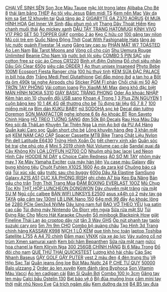 [ CHAI VỆ SINH SÊN](https://cuahang7.github.io/p0/33/727/chai-ve-sinh-sen-mutakin-450ml-duong-sen-2in1-mua-hang-online/) [Son 3ce Màu Taupe](https://cuahang7.github.io/p0/10/470/son-3ce-mau-taupe-mua-hang-online/) [ mặc lót trong latex](https://cuahang7.github.io/p0/5/821/ha-noi-ao-liner-mac-lot-trong-latex-chong-han-ngua-ls007-mua-hang-online/) [ Alibaba Cho Bé 8](https://cuahang10.github.io/p0/13/818/100-cotton-bo-alibaba-cho-be-8-18kg-mua-hang-online/) [ thái làm bằng THÉP](https://cuahang5.github.io/p0/194/801/dao-khanh-linh-dao-da-sy-dao-bai-thai-dao-thai-lam-bang-thep-loai-1-mua-hang-online/) [Áo tôi yêu Jesus](https://cuahang5.github.io/p0/186/870/ao-toi-yeu-jesus-mua-hang-online/) [Đầm midi TS](https://cuahang7.github.io/p0/25/812/dam-midi-ts-mua-hang-online/) [Kem nền Mac](https://cuahang7.github.io/p0/28/251/kem-nen-mac-mua-hang-online/) [ Váy dạ kim sa](https://cuahang10.github.io/p0/5/783/vay-da-kim-sa-duyen-dang-mua-hang-online/) [ Set 12 khuyên tai](https://cuahang5.github.io/p0/192/796/set-12-khuyen-tai-nu-mua-hang-online/) [ Quả tăng áp 2](https://cuahang4.github.io/p0/121/612/qua-tang-ap-2-che-do-mua-hang-online/) [ GIGABYTE GA Z370 AORUS](https://cuahang5.github.io/p0/168/697/mainboard-gigabyte-ga-z370-aorus-ultra-gaming-mua-hang-online/) [ ĐI MƯA HÌNH HOA](https://cuahang4.github.io/p0/143/79/du-di-mua-hinh-hoa-cuc-mua-hang-online/) [ Gel Inner Vệ Sinh](https://cuahang7.github.io/p0/0/496/gel-inner-ve-sinh-phu-nu-mua-hang-online/) [ đầu phun mỏ vịt](https://cuahang5.github.io/p0/182/955/dau-phun-mo-vit-phi-34mm-mua-hang-online/) [ Thang Dây Thoát Hiểm](https://cuahang10.github.io/p0/15/472/thang-day-thoat-hiem-10m-mua-hang-online/) [ Kẹo chanh muối thái](https://cuahang10.github.io/p0/1/340/keo-chanh-muoi-thai-lan-mua-hang-online/) [Áo mickey xanh](https://cuahang10.github.io/p0/6/699/ao-mickey-xanh-mua-hang-online/) [ DẦU TẨY TRANG HATOMUGI](https://cuahang4.github.io/p0/146/841/dau-tay-trang-hatomugi-500ml-mua-hang-online/) [ KÍNH VIVO V17 PRO](https://cuahang4.github.io/p0/100/885/kinh-vivo-v17-pro-zin-mua-hang-online/) [ SET 50 TOPPER GIẤY](https://cuahang5.github.io/p0/172/707/set-50-topper-giay-cupcake-belle-mua-hang-online/) [combo 2 áo](https://cuahang4.github.io/p0/146/600/combo-2-ao-mua-hang-online/) [ Kẹo C hữu cơ](https://cuahang7.github.io/p0/12/321/keo-c-huu-co-vien-ngam-it-duong-thom-ngon-mua-hang-online/) [100 găng tay nilon](https://cuahang10.github.io/p0/18/584/100-gang-tay-nilon-mua-hang-online/) [Mũ cói trẻ em](https://cuahang7.github.io/p0/15/826/mu-coi-tre-em-mua-hang-online/) [ Quốc Năng Động Thời](https://cuahang4.github.io/p0/147/833/set-quan-dai-ao-tay-ngan-phong-cach-mua-he-kieu-han-quoc-nang-dong-thoi-trang-danh-cho-be-trai-mua-hang-online/) [ Coat With Fashionable Hats](https://cuahang12.github.io/p0/104/596/long-sleeve-coat-with-fashionable-hats-for-baby-mua-hang-online/) [ tăng áp lực nước](https://cuahang4.github.io/p0/100/507/bo-voi-xit-nuoc-tuoi-cay-da-nang-tang-ap-luc-nuoc-kem-day-tuoi-dang-lo-xo-co-dan-587814-loai-10m-skm-mua-hang-online/) [ quánh Fivestar 14 vung](https://cuahang4.github.io/p0/117/98/noi-inox-quanh-fivestar-14-vung-kin-mua-hang-online/) [ Găng tay cao su](https://cuahang7.github.io/p0/32/416/gang-tay-cao-su-den-khong-bot-bao-tay-y-te-ho-tro-rua-xe-spa-phun-xam-tham-my-hang-dai-de-chiu-1-hop-100-chec-50-doi-mua-hang-online/) [PHẤN MẮT W7 TOASTED](https://cuahang10.github.io/p0/0/494/phan-mat-w7-toasted-mua-hang-online/) [Áo Len Nam](https://cuahang10.github.io/p0/28/568/ao-len-nam-mua-hang-online/) [ Bài Tarot Moons and](https://cuahang5.github.io/p0/180/811/ma-11lssale-giam-100-don-50k-khan-trai-bai-tarot-moons-and-stars-a8-mua-hang-online/) [Vòng cổ cho cún](https://cuahang5.github.io/p0/185/713/vong-co-cho-cun-mua-hang-online/) [ Shu Uemura Rouge Unlimited](https://cuahang5.github.io/p0/192/379/son-shu-uemura-rouge-unlimited-matte-mua-hang-online/) [ Beanie Cho Nam Và](https://cuahang12.github.io/p0/112/467/mu-len-beanie-cho-nam-va-nu-mua-hang-online/) [ nước bơi lội siêu](https://cuahang5.github.io/p0/185/945/soc-dong-ho-nam-skmei-the-thao-dien-tu-chong-nuoc-boi-loi-sieu-ben-sme24-gozidwatches-mua-hang-online/) [ COMBO 5 PIN SẠC](https://cuahang7.github.io/p0/4/972/combo-5-pin-sac-cr2-ultrafire-800mah-3v-mua-hang-online/) [váy cotton free sz](https://cuahang5.github.io/p0/176/767/vay-cotton-free-sz-mua-hang-online/) [ cúc áo Cmos CR1220](https://cuahang5.github.io/p0/158/497/vi-5-vien-pin-cuc-ao-cmos-cr1220-lithium-3v-su-dung-nhieu-thiet-bi-mua-hang-online/) [ Bình xịt điện Oshima](https://cuahang7.github.io/p0/49/833/binh-xit-dien-oshima-os20-mua-hang-online/) [Đồ chơi siêu nhân](https://cuahang5.github.io/p0/151/919/do-choi-sieu-nhan-mua-hang-online/) [Dầu Gội Clear 650g](https://cuahang7.github.io/p0/43/120/dau-goi-clear-650g-mua-hang-online/) [ siêu cấp ORDER 1](https://cuahang7.github.io/p0/1/818/giayhoanangvn-k27-7-dior-sandal-bet-cao-6cm-10cm-sieu-cap-order-1-tuan-mua-hang-online/) [Áo thun unisex Insaneed](https://cuahang5.github.io/p0/195/559/ao-thun-unisex-insaneed-mua-hang-online/) [Phyto Bebe 100Ml](https://cuahang7.github.io/p0/8/681/phyto-bebe-100ml-mua-hang-online/) [ Ecosport Fiesta Ranger chìa](https://cuahang7.github.io/p0/15/508/da-that-bao-da-chia-khoa-ford-focus-ecosport-fiesta-ranger-chia-gap-bt50-da-bo-nhap-khau-italia-bao-hanh-2-nam-mua-hang-online/) [ 100 hủ thuỷ tinh](https://cuahang4.github.io/p0/149/38/combo-100-hu-thuy-tinh-20g-mua-hang-online/) [ KEM SỮA ĐẶC PALACE](https://cuahang7.github.io/p0/31/86/kem-sua-dac-palace-thai-lan-190gr-mua-hang-online/) [ in bill hóa đơn](https://cuahang7.github.io/p0/43/11/combo-20-cuon-giay-nhiet-in-bill-hoa-don-may-pos-may-ca-the-k57k58-akira-mua-hang-online/) [ Trắng Medi Peel Glutathione](https://cuahang7.github.io/p0/20/918/tinh-chat-duong-trang-medi-peel-glutathione-600-white-ampoule-serum-mua-hang-online/) [Gel đắp móng ibd](https://cuahang7.github.io/p0/49/382/gel-dap-mong-ibd-mua-hang-online/) [ a tan ho a](https://cuahang4.github.io/p0/119/756/kali-sunphat-kali-hoa-tan-hoa-toan-1kg-mua-hang-online/) [Bốt da ôm 490k](https://cuahang5.github.io/p0/192/124/bot-da-om-490k-mua-hang-online/) [ tai nghe Airpods chú](https://cuahang7.github.io/p0/29/928/vo-bao-ve-tai-nghe-airpods-chu-cho-snoopy-chat-lieu-silicon-deo-ben-mee-store-247-mua-hang-online/) [ Sticker PGM FI phản](https://cuahang4.github.io/p0/140/657/sticker-pgm-fi-phan-quang-7-mau-mua-hang-online/) [ Chổi chải mi 50](https://cuahang5.github.io/p0/175/231/choi-chai-mi-50-cay-mua-hang-online/) [ÁO TRƠN TAY PHỒNG](https://cuahang12.github.io/p0/103/116/ao-tron-tay-phong-mua-hang-online/) [Vải cotton loang](https://cuahang10.github.io/p0/27/522/vai-cotton-loang-mua-hang-online/) [ Pin XiaoMi Mi Max](https://cuahang5.github.io/p0/197/663/pin-xiaomi-mi-max-bm49-chinh-hang-mua-hang-online/) [ dạng khô đặc biệt](https://cuahang5.github.io/p0/191/196/bun-tuoi-dang-kho-dac-biet-safoco-goi-300g-mua-hang-online/) [MÀN HÌNH NOKIA 5310](https://cuahang4.github.io/p0/132/432/man-hinh-nokia-5310-mua-hang-online/) [ GIÀY BASIC TRẮNG PHONG](https://cuahang4.github.io/p0/122/568/giay-basic-trang-phong-cach-mua-hang-online/) [ Oder Áo khoác NHẬP](https://cuahang10.github.io/p0/19/650/oder-ao-khoac-nhap-qc-mua-hang-online/) [ Kẽm hàn pin 10](https://cuahang4.github.io/p0/140/41/kem-han-pin-10-met-mua-hang-online/) [ chuyển đổi USB sang](https://cuahang5.github.io/p0/191/57/day-cap-chuyen-doi-usb-sang-usb-otg-cho-dien-thoai-may-tinh-bang-mua-hang-online/) [ Khoan 4 Trong 1](https://cuahang5.github.io/p0/175/66/bo-mui-khoan-4-trong-1-chuyen-dung-mua-hang-online/) [ 3 Plus ZIN NGUYEN](https://cuahang4.github.io/p0/114/702/pin-wiko-sunny-3-plus-zin-nguyen-ban-mua-hang-online/) [ 1 cuộn băng keo](https://cuahang5.github.io/p0/177/745/1-cuon-bang-keo-gan-noi-mi-mua-hang-online/) [ 10 1 4K 4G](https://cuahang7.github.io/p0/11/588/android-tivi-box-mxq-pro-tv-box-android-101-4k-4g64g-thiet-bi-chuyen-doi-tv-thuong-thanh-smart-tivi-box-mua-hang-online/) [ dễ thương cho bé](https://cuahang5.github.io/p0/198/599/dam-khong-tay-in-hoa-de-thuong-cho-be-gai-1-4-tuoi-mua-hang-online/) [ Tủ đựng tài liệu](https://cuahang7.github.io/p0/31/747/tu-dung-tai-lieu-7-ngan-deli-8877-mua-hang-online/) [ 6S 7 8 7](https://cuahang7.github.io/p0/17/854/hot-vien-nhom-bao-ve-camera-iphone-66s66s-78-78plus-xxs-xr-xsmax-mua-hang-online/) [ 100 miếng mặt nạ](https://cuahang7.github.io/p0/13/118/freeship-hn-combo-100-mieng-mat-na-noi-dia-trung-mua-hang-online/) [ Bỉm dán KUKU BABY](https://cuahang4.github.io/p0/126/29/bim-dan-kuku-baby-s72-3kg-6kg-mua-hang-online/) [ nữ SODOHA sọc kẻ](https://cuahang10.github.io/p0/18/148/giay-the-thao-nu-sodoha-soc-ke-ben-hong-sdh1955-mua-hang-online/) [Decal dán tường Doremon](https://cuahang10.github.io/p0/23/978/decal-dan-tuong-doremon-mua-hang-online/) [SON MAXFACTOR](https://cuahang4.github.io/p0/125/898/son-maxfactor-mua-hang-online/) [ nghe iphone 6 6s](https://cuahang4.github.io/p0/124/222/tai-nghe-iphone-66s-zin-fullbox-pk098-mua-hang-online/) [Áo khoác BT](https://cuahang10.github.io/p0/7/994/ao-khoac-bt-mua-hang-online/) [ Ron Saveto Chính Hãng](https://cuahang10.github.io/p0/20/857/keo-chit-mach-saveto-keo-cha-ron-saveto-chinh-hang-nhap-khau-cao-cap-mua-hang-online/) [ HỒ TREO TƯỜNG SÁNG](https://cuahang7.github.io/p0/46/395/dong-ho-treo-tuong-sang-tao-to-mau-de-thuong-co-tang-stickers-mua-hang-online/) [ đơn 50k Bộ Decals](https://cuahang5.github.io/p0/167/24/ma-11lssale-giam-100-don-50k-bo-decals-tem-dan-vanh-phan-quang-dan-chi-mam-xe-may-o-to-18-inch-cua-thien-lo-mua-hang-online/) [ Rau Hoa Màu Dâu](https://cuahang7.github.io/p0/27/539/mun-xo-dua-1kg-xo-dua-gia-the-chuyen-trong-rau-hoa-mau-dau-tay-cay-an-trai-thuy-canh-hoa-lan-hoa-hong-cay-kieng-mua-hang-online/) [Kẹo sỏi đá TháiLan](https://cuahang7.github.io/p0/49/989/keo-soi-da-thailan-mua-hang-online/) [Khuyên Tai Thiên Nga](https://cuahang4.github.io/p0/136/268/khuyen-tai-thien-nga-mua-hang-online/) [ Là min Áo bơi](https://cuahang12.github.io/p0/107/77/la-min-ao-boi-black-asymmetric-swimsuit-mua-hang-online/) [ da PU A4 Hàng](https://cuahang10.github.io/p0/24/42/tui-tote-da-pu-a4-hang-co-san-mua-hang-online/) [ Quần kaki Caro sọc](https://cuahang10.github.io/p0/23/487/quan-kaki-caro-soc-do-mua-hang-online/) [Quần short cho bé](https://cuahang12.github.io/p0/101/257/quan-short-cho-be-mua-hang-online/) [Lồng khuyên hàng đẹp](https://cuahang5.github.io/p0/180/531/long-khuyen-hang-dep-mua-hang-online/) [ 3 khăn mặt sợi](https://cuahang10.github.io/p0/5/303/set-3-khan-mat-soi-tre-muslin-mua-hang-online/) [ KEM NÁM CAO CẤP](https://cuahang4.github.io/p0/110/597/kem-nam-cao-cap-clobetamil-g-mua-hang-online/) [ Spacer Cassette MTB Bike](https://cuahang4.github.io/p0/119/511/bicycle-freewheel-washer-16mm-spacer-cassette-mtb-bike-accessories-for-mavic-mua-hang-online/) [ Trang Chất Liệu Nylon](https://cuahang5.github.io/p0/172/787/set-10-day-deo-khau-trang-chat-lieu-nylon-co-gian-co-the-dieu-chinh-tien-dung-mua-hang-online/) [ Pin dell Latitude E6430](https://cuahang7.github.io/p0/33/586/pin-dell-latitude-e6430-atg-mua-hang-online/) [ Trứng Hình Xoắn Ốc](https://cuahang10.github.io/p0/27/709/gia-dung-trung-hinh-xoan-oc-e0k9-mua-hang-online/) [ tiết cherry xinh xắn](https://cuahang10.github.io/p0/1/938/bikini-do-boi-hoa-tiet-cherry-xinh-xan-anh-that-mua-hang-online/) [Quần sóc bé trai](https://cuahang4.github.io/p0/103/62/quan-soc-be-trai-mua-hang-online/) [ che phủ oto 4](https://cuahang5.github.io/p0/178/385/bat-che-phu-oto-4-cho-mua-hang-online/) [ Mini 5 2019 chính](https://cuahang10.github.io/p0/16/596/bao-da-ipad-mini-5-2019-chinh-hang-kaku-mua-hang-online/) [Nút Volume cao cấp](https://cuahang4.github.io/p0/149/177/nut-volume-cao-cap-mua-hang-online/) [Sandal quai đá](https://cuahang7.github.io/p0/22/838/sandal-quai-da-mua-hang-online/) [Cây Không Khí](https://cuahang7.github.io/p0/31/946/cay-khong-khi-mua-hang-online/) [ LOA LOYFUN H2700 CÓ](https://cuahang12.github.io/p0/111/508/loa-loyfun-h2700-co-led-mua-hang-online/) [Nhuộm phủ bạc lacei](https://cuahang5.github.io/p0/157/97/nhuom-phu-bac-lacei-mua-hang-online/) [ Led Neon Hình Cây](https://cuahang12.github.io/p0/109/792/den-led-neon-hinh-cay-kem-mua-hang-online/) [HOODIE NỈ DÀY](https://cuahang10.github.io/p0/29/813/hoodie-ni-day-mua-hang-online/) [ s Choice Calm Redness](https://cuahang7.github.io/p0/4/59/loai-bo-te-bao-chet-1-bha-paulas-choice-calm-redness-relief-lotion-exfoliant-30100ml-mua-hang-online/) [ ÁO SƠ MI TAY](https://cuahang5.github.io/p0/174/891/ao-so-mi-tay-beo-mua-hang-online/) [ nhôm máy may 1](https://cuahang5.github.io/p0/190/173/suot-chi-nhom-may-may-1-kim-phu-lieu-may-mua-hang-online/) [ Xe Máy Yamaha Exciter](https://cuahang5.github.io/p0/175/201/xe-may-yamaha-exciter-150-rc-2020-do-mua-hang-online/) [ cưa máy hàn liên](https://cuahang4.github.io/p0/112/612/day-curoa-den-may-han-tui-day-tron-day-rang-cua-may-han-lien-tuc-sf150-fr900-frm980-mua-hang-online/) [ Vu case màu Galaxy](https://cuahang10.github.io/p0/8/635/op-deo-vu-case-mau-galaxy-j4-2018-mua-hang-online/) [ đầy bụng không tiêu](https://cuahang10.github.io/p0/13/300/thi-de-kho-thuong-hang-sasuke-1kg-tac-dung-ho-tro-dieu-tr-i-day-bung-khong-tieu-nac-cut-non-mua-mua-hang-online/) [ Chuột Fuhlen X102S 1600](https://cuahang7.github.io/p0/3/302/chuot-fuhlen-x102s-1600-dpi-optical-usb-led-mua-hang-online/) [Áo dạ zara kid](https://cuahang5.github.io/p0/179/808/ao-da-zara-kid-mua-hang-online/) [ Chuông báo cá giá](https://cuahang5.github.io/p0/198/173/chuong-bao-ca-gia-re-mua-hang-online/) [Túi xúc xắc gấu](https://cuahang10.github.io/p0/25/691/tui-xuc-xac-gau-mua-hang-online/) [ trước sau cho buggy](https://cuahang4.github.io/p0/122/50/lap-truoc-sau-cho-buggy-nitro-hsp-mua-hang-online/) [ 600g Dầu Xả Elastine](https://cuahang4.github.io/p0/115/39/combo-double-rich-dau-goi-elastine-pure-breeze-600g-dau-xa-elastine-pure-breeze-600g-mua-hang-online/) [ SamSung Galaxy A21S A51](https://cuahang7.github.io/p0/12/68/cuong-luc-full-man-samsung-galaxy-a21s-a51-a71-m11-m51-a21-a32-m02-a02-a52-mua-hang-online/) [ CỤC XÀ PHÒNG IRISH](https://cuahang5.github.io/p0/163/293/combo-3-cuc-xa-phong-irish-spring-mua-hang-online/) [ ghi chép A7 bìa](https://cuahang4.github.io/p0/148/327/so-tay-mini-bo-tui-ghi-chep-a7-bia-da-nho-gon-heeton-a10091-mua-hang-online/) [Keo Đa Năng](https://cuahang4.github.io/p0/148/930/keo-da-nang-mua-hang-online/) [ Bán gấu cho trần](https://cuahang5.github.io/p0/176/631/ban-gau-cho-tran-ngoc-mua-hang-online/) [ Trơn Thời Trang Mùa](https://cuahang5.github.io/p0/192/499/ao-thun-tay-dai-co-cao-mau-tron-thoi-trang-mua-thu-han-quoc-cho-be-gai-mua-hang-online/) [ ĐẤM BOXING EVERLAST 10OZ](https://cuahang7.github.io/p0/17/306/gang-dam-boxing-everlast-10oz-xanh-mua-hang-online/) [ Mũ Chụp Tóc Khi](https://cuahang7.github.io/p0/2/366/mu-chup-toc-khi-tam-mua-hang-online/) [THỊT HỘP LUNCHEON DONGWON](https://cuahang5.github.io/p0/163/372/thit-hop-luncheon-dongwon-mua-hang-online/) [Dây chuyền mặt trăng](https://cuahang10.github.io/p0/21/453/day-chuyen-mat-trang-mua-hang-online/) [ rửa mặt SU M](https://cuahang5.github.io/p0/154/524/sua-rua-mat-sum-37-mua-hang-online/) [Ngũ cốc calbee](https://cuahang5.github.io/p0/154/16/ngu-coc-calbee-mua-hang-online/) [ BÁN WIFI LINKSYS E2500](https://cuahang4.github.io/p0/112/561/ban-wifi-linksys-e2500-dual-band-cu-mua-hang-online/) [ asus x44h có 2](https://cuahang10.github.io/p0/29/784/bh12th-ban-phim-laptop-asus-x44h-co-2-chan-oc-mua-hang-online/) [ máy tay ga TAYA](https://cuahang4.github.io/p0/149/188/xe-may-tay-ga-taya-diamond-50cc-xanh-tim-mua-hang-online/) [ gập cầm tay 130ml](https://cuahang10.github.io/p0/18/529/1-doi-1-bat-ke-ly-do-ban-ui-hoi-nuoc-sokany-ban-la-gap-cam-tay-130ml-1500w-mua-hang-online/) [ LB LINK Nano 150](https://cuahang5.github.io/p0/150/57/usb-thu-wifi-lb-link-nano-150-mbps-mua-hang-online/) [ 64g mới 99 đầy](https://cuahang5.github.io/p0/163/534/dien-thoai-xiaomi-redmi-note-7-4g64g-moi-99-day-du-phu-kien-mua-hang-online/) [ Áo khoác lông bé](https://cuahang7.github.io/p0/15/526/ao-khoac-long-be-gai-20-30-kg-mua-hang-online/) [ 2280 PCIe Gen3x4 NVMe](https://cuahang7.github.io/p0/14/692/ssd-lexar-nm610-m2-2280-pcie-gen3x4-nvme-250gb-moi-lnm610-250rb-mua-hang-online/) [ Dây lưng nam full](https://cuahang4.github.io/p0/104/999/day-lung-nam-full-hop-mua-hang-online/) [ BAO VỞ THEO YÊU](https://cuahang10.github.io/p0/2/167/bao-vo-theo-yeu-cau-mua-hang-online/) [ lụa satin cao cấp](https://cuahang7.github.io/p0/2/251/pijama-lua-satin-cao-cap-160-mua-hang-online/) [ Túi đựng máy Nintendo](https://cuahang7.github.io/p0/28/333/tui-dung-may-nintendo-switch-mua-hang-online/) [Ốp Điorr yên ngựa](https://cuahang5.github.io/p0/177/709/op-diorr-yen-ngua-mua-hang-online/) [ Sữa rửa mặt SU](https://cuahang4.github.io/p0/102/171/sua-rua-mat-sum37-mini-40ml-mua-hang-online/) [ Túi Đựng Rác Cho](https://cuahang7.github.io/p0/24/578/tui-dung-rac-cho-may-hut-bui-mua-hang-online/) [ Micro Hát Karaoke Chuyên](https://cuahang4.github.io/p0/138/804/micro-hat-karaoke-chuyen-nghiep-mua-hang-online/) [ Sổ minibook Blackpink How](https://cuahang10.github.io/p0/8/776/so-minibook-blackpink-how-you-like-that-mua-hang-online/) [ giặt Fineline Thái Lan](https://cuahang7.github.io/p0/23/248/nuoc-giat-fineline-thai-lan-3000ml-chinh-hang-mua-hang-online/) [ áo croptop dây rút](https://cuahang5.github.io/p0/178/925/ao-croptop-day-rut-ulzzang-mua-hang-online/) [ tần 3 Way GHS](https://cuahang10.github.io/p0/19/84/phan-tan-3-way-ghs-sp-725-plus-mua-hang-online/) [ Ốp nút phanh tay](https://cuahang5.github.io/p0/161/384/op-nut-phanh-tay-cho-xe-mazda-mua-hang-online/) [ taplo suzuki cary pro](https://cuahang4.github.io/p0/137/374/tham-taplo-suzuki-cary-pro-2019-mua-hang-online/) [ 5m 7m 9m CHO](https://cuahang5.github.io/p0/162/756/my-wakodo-5m-7m-9m-cho-be-mua-hang-online/) [Combo bộ quảng châu](https://cuahang10.github.io/p0/7/209/combo-bo-quang-chau-mua-hang-online/) [ Tạo Hình 3d Trang](https://cuahang5.github.io/p0/168/454/khuon-tao-hinh-3d-trang-tri-banh-mua-hang-online/) [ chính hãng KASSAW K998](https://cuahang5.github.io/p0/168/42/dong-ho-nam-chinh-hang-kassaw-k998-7-mua-hang-online/) [ NỊCH 1 LỖ KÈM](https://cuahang12.github.io/p0/110/971/day-nich-1-lo-kem-xich-ulzzang-mua-hang-online/) [ que tính học toán](https://cuahang4.github.io/p0/121/383/set-20-que-tinh-hoc-toan-cho-be-mua-hang-online/) [ laptop Toshiba Satellite L755](https://cuahang10.github.io/p0/3/987/pin-laptop-toshiba-satellite-l755-l755d-mua-hang-online/) [ A A4 70 chính](https://cuahang7.github.io/p0/49/39/giay-double-a-a470-chinh-hang-mua-hang-online/) [Đầm maxi VNXK](https://cuahang5.github.io/p0/169/75/dam-maxi-vnxk-mua-hang-online/) [ rửa xe áp lực](https://cuahang5.github.io/p0/186/133/dau-loc-nuoc-cut-loc-nuoc-dau-vao-may-rua-xe-ap-luc-cao-mua-hang-online/) [Váy xuông cổ nơ](https://cuahang5.github.io/p0/162/636/vay-xuong-co-no-mua-hang-online/) [ trùm Xmen samurai xanh](https://cuahang12.github.io/p0/109/997/tem-trum-xmen-samurai-xanh-trang-mua-hang-online/) [Kem bôi hăm Bepanthen](https://cuahang7.github.io/p0/7/959/kem-boi-ham-bepanthen-mua-hang-online/) [ Sữa rửa mặt nam](https://cuahang7.github.io/p0/48/905/sua-rua-mat-nam-oxy-mua-hang-online/) [ nứcc hoa chanel la](https://cuahang5.github.io/p0/152/617/chiet-nucc-hoa-chanel-la-nuit-10ml-mau-thu-givenchy-mua-hang-online/) [Kem Klirvin Nga](https://cuahang7.github.io/p0/37/938/kem-klirvin-nga-mua-hang-online/) [ 300 256GB CHÍNH HÃNG](https://cuahang5.github.io/p0/199/526/o-cung-ssd-fb-link-hm-300-256gb-chinh-hang-bh-3-nam-mua-hang-online/) [ Bi 6 Màu Trong](https://cuahang4.github.io/p0/135/33/bo-4-but-bi-6-mau-trong-1-mua-hang-online/) [ Đồ đôi cho nam](https://cuahang4.github.io/p0/145/946/do-doi-cho-nam-nu-mua-hang-online/) [ QUE THỬ THAI QUICKSTEST](https://cuahang5.github.io/p0/172/458/que-thu-thai-quickstest-1-chiec-mua-hang-online/) [Lương khô hải châu](https://cuahang10.github.io/p0/20/555/luong-kho-hai-chau-mua-hang-online/) [ Cáp Sạc Nhanh Baseus](https://cuahang7.github.io/p0/40/14/cap-sac-nhanh-baseus-dau-usb-c-sang-lighting-20w-danh-cho-iphone-12-mua-hang-online/) [ GẬY GOLF GẬY PUTER](https://cuahang7.github.io/p0/41/88/gay-golf-gay-puter-g300-mua-hang-online/) [ vest 2 màu đen](https://cuahang5.github.io/p0/193/271/set-vest-2-mau-den-trang-mua-hang-online/) [ 4 đèn trung thu](https://cuahang7.github.io/p0/8/484/set-lam-4-den-trung-thu-handmade-mua-hang-online/) [ Vệ Hộp Sạc Tai](https://cuahang7.github.io/p0/19/765/vo-bao-ve-hop-sac-tai-nghe-airpods-hinh-kamen-rider-xinh-xan-mua-hang-online/) [Quần jeans ống loe](https://cuahang5.github.io/p0/196/291/quan-jeans-ong-loe-mua-hang-online/) [ Bút Màu Nước 24](https://cuahang5.github.io/p0/195/847/but-mau-nuoc-24-mau-37171-deli-mua-hang-online/) [ P CHE TƯ QUY](https://cuahang7.github.io/p0/45/266/hop-che-tu-quy-bang-go-huong-nguyen-khoi-mua-hang-online/) [ 50000 Balo ulzzang 2](https://cuahang4.github.io/p0/139/521/ma-11fashionsale1-giam-10000-don-50000-balo-ulzzang-2-dai-sieu-cute-mua-hang-online/) [ Order áo len xuyên](https://cuahang4.github.io/p0/110/398/order-ao-len-xuyen-thau-mua-hang-online/) [ Kem đánh răng Byphoca](https://cuahang4.github.io/p0/148/830/kem-danh-rang-byphoca-thai-lan-mua-hang-online/) [ Son Vitamin Màu Vacci](https://cuahang7.github.io/p0/34/326/son-vitamin-mau-vacci-han-quoc-mua-hang-online/) [ Áo len cadigan cài](https://cuahang7.github.io/p0/45/409/ao-len-cadigan-cai-cuc-sieu-xinh-mua-hang-online/) [ Bán Sỉ Quần Bơi](https://cuahang7.github.io/p0/5/678/ban-si-quan-boi-nam-03-mua-hang-online/) [Combo 100 lọ 3cm](https://cuahang10.github.io/p0/15/505/combo-100-lo-3cm-mua-hang-online/) [ Găng tay len màu](https://cuahang4.github.io/p0/137/499/gang-tay-len-mau-tron-giu-am-thiet-ke-2-dau-ngon-tay-cham-man-hinh-cam-ung-mua-hang-online/) [ Calci bầu Ostelin 130](https://cuahang7.github.io/p0/21/807/calci-bau-ostelin-130-vien-mua-hang-online/) [ Bạt bảo vệ ô](https://cuahang5.github.io/p0/195/512/bat-bao-ve-o-to-mua-hang-online/) [ Bộ đũa muỗng Inox](https://cuahang10.github.io/p0/20/6/ma-skamltsw8-giam-10-don-100k-bo-dua-muong-inox-smile-mua-hang-online/) [ cầm mini tay thời](https://cuahang7.github.io/p0/27/143/vi-nu-cam-mini-tay-thoi-trang-mua-hang-online/) [ mắt nhũ Novo Eye](https://cuahang12.github.io/p0/102/17/phan-mat-nhu-novo-eye-shadow-mua-hang-online/) [ Cá trích ngâm dầu](https://cuahang7.github.io/p0/20/533/ca-trich-ngam-dau-hop-sat-175g-240gr-ca-trich-ngam-dau-nhap-khau-nga-mua-hang-online/) [ Kem dưỡng da trẻ](https://cuahang7.github.io/p0/9/855/kem-duong-da-tre-hoa-a313-mua-hang-online/) [ B4 B5 tay đưa](https://cuahang4.github.io/p0/113/112/cang-dua-quat-b4-b5-tay-dua-quat-dao-mua-hang-online/) 